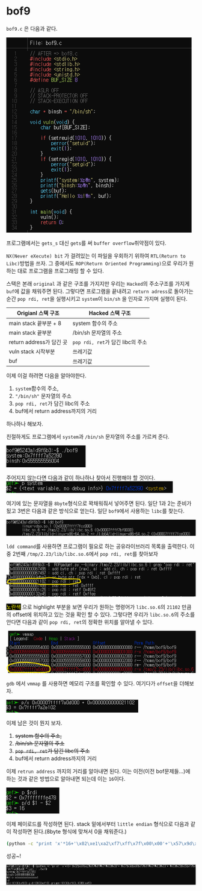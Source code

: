 # bof9

`bof9.c` 은 다음과 같다.

![bof9.c](img/bof9.png)

프로그램에서는 `gets_s` 대신 `gets`를 써 `buffer overflow`취약점이 있다.


`NX(Never eXecute) bit` 가 걸려있는 이 파일을 우회하기 위하여 `RTL(Return to Libc)`방법을 쓰자. 그 중에서도 `ROP(Return Oriented Programming)`으로 우리가 원하는 대로 프로그램을 프로그래밍 할 수 있다.

스택은 본래 `original` 과 같은 구조를 가지지만 우리는 `Hacked`의 주소구조를 가지게 `buf`에 값을 채워주면 된다. 그렇다면 프로그램을 끝내려고 `return adress`로 돌아가는 순간 `pop rdi, ret`을 실행시키고 `system`이 `bin/sh` 을 인자로 가지며 실행이 된다.

|Origianl 스택 구조| Hacked 스택 구조|
|--|---|
|main stack 끝부분 + 8 |system 함수의 주소|
|main stack 끝부분 |/bin/sh 문자열의 주소|
|return address가 담긴 곳|`pop rdi, ret`가 담긴 libc의 주소|
|vuln stack 시작부분|쓰레기값|
|buf|쓰레기값|

이제 이걸 하려면 다음을 알아야한다.
1. `system`함수의 주소,
1. `"/bin/sh"` 문자열의 주소
1. `pop rdi, ret`가 담긴 libc의 주소
1. buf에서 return address까지의 거리

하나하나 해보자.

친절하게도  프로그램에서 `system`과 `/bin/sh` 문자열의 주소를 가르켜 준다.

![kind](img/kind.png)

주어지지 않는다면 다음과 같이 하나하나 찾아서 진행해야 할 것이다.
![system](img/system_address.png)

여기에 있는 문자열을 `8byte`형식으로 꽉채워줘서 넣어주면 된다. 일단 1과 2는 준비가 됬고 3번은 다음과 같은 방식으로 얻는다. 일단 `bof9`에서 사용하는 `libc`를 찾는다.

![ldd](img/ldd.png)

`ldd command`를 사용하면 프로그램이 필요로 하는 공유라이브러리 목록을 출력한다.
이 중 2번째 `/tmp/2.23/lib/libc.so.6`에서  `pop rdi, ret`를 찾아보자

![bof9.c](img/pop_rdi_ret.png)

<span style="color:yellow;background:black"> 노란색</span> 으로 highlight 부분을 보면 우리가 원하는 명령어가 `libc.so.6`의 `21102` 만큼의 offset에 위치하고 있는 것을 확인 할 수 있다. 그렇다면 우리가 `libc.so.6`의 주소를 안다면 다음과 같이 `pop rdi, ret`의 정확한 위치를 알아낼 수 있다.

![bof9.c](img/vmmap.png)

`gdb` 에서 `vmmap` 를 사용하면 메모리 구조를 확인할 수 있다. 여기다가 `offset`을 더해보자.

![bof9.c](img/pop_rdi_ret_address.png)

이제 남은 것이 뭔지 보자.

1. ~~system 함수의 주소,~~
1. ~~/bin/sh 문자열의 주소~~
1. ~~`pop rdi, ret`가 담긴 libc의 주소~~
1. buf에서 return address까지의 거리

이제 `retrun address` 까지의 거리를 알아내면 된다. 이는 이전(이전 bof문제들...)에 하는 것과 같은 방법으로 알아내면 되는데 이는 `16`이다.

![dist](img/bof9_dist.png)

이제 페이로드를 작성하면 된다.
stack 밑에서부터 `little endian` 형식으로 다음과 같이 작성하면 된다.(8byte 형식에 맞쳐서 0을 채워준다.)

```bash
(python -c "print 'x'*16+'\x02\xe1\xa2\xf7\xff\x7f\x00\x00'+'\x57\x9d\xb9\xf7\xff\x7f\x00\x00'+'\x90\x23\xa5\xf7\xff\x7f\x00\x00'";cat) | ./bof9
```

성공~!

![result](img/bof9_result.png)
